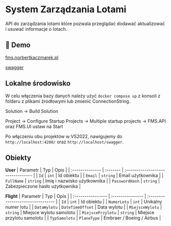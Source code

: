 # System Zarządzania Lotami

API do zarządzania lotami które pozwala przeglądać dodawać aktualizować i usuwać informacje o lotach.

## 🚀 Demo

[fms.norbertkaczmarek.pl](https://fms.norbertkaczmarek.pl)

[swagger](https://fms.norbertkaczmarek.pl/swagger)

## Lokalne środowisko

W celu włączenia bazy danych należy użyć `docker compose up` z konsoli z folderu z plikami źródłowymi lub zmienić ConnectionString.

Solution -> Build Solution

Project -> Configure Startup Projects -> Multiple startup projects -> FMS.API oraz FMS.UI ustaw na Start

Po włączeniu obu projektów w VS2022, nawigujemy do `http://localhost:4200/` oraz `http://localhost/swagger`.

## Obiekty

**User** 
| Parametr        | Typ      | Opis                              |
| :-------------- | :------- | :-------------------------------- |
| `Id`            | `int`    | Id obiektu                        |
| `Email`         | `string` | Email użytkownika                 |
| `FullName`      | `string` | Imię i nazwisko użytkownika       |
| `PasswordHash`  | `string` | Zabezpieczone hasło użytkownika   |

**Flight** 
| Parametr          | Typ              | Opis                              |
| :---------------- | :--------------- | :-------------------------------- |
| `Id`              | `int`            | Id obiektu                        |
| `NumerLotu`       | `int`            | Unikalny numer lotu               |
| `DataWylotu`      | `DateTimeOffset` | Data wylotu                       |
| `MiejsceWylotu`   | `string`         | Miejsce wylotu samolotu           |
| `MiejscePrzylotu` | `string`         | Miejsce przylotu samolotu         |
| `TypSamolotu`     | `PlaneType`      | Embraer / Boeing / Airbus         |
